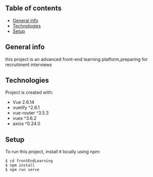## Table of contents
* [General info](#general-info)
* [Technologies](#technologies)
* [Setup](#setup)

## General info
this project is an advanced front-end learning platform,preparing for recruitment interviews
	
## Technologies
Project is created with:
* Vue 2.6.14
* vuetify ^2.6.1
* vue-router ^3.5.3
* vuex ^3.6.2
* axios ^0.24.0
	
## Setup
To run this project, install it locally using npm:

```
$ cd frontEndLearning
$ npm install
$ npm run serve
```

